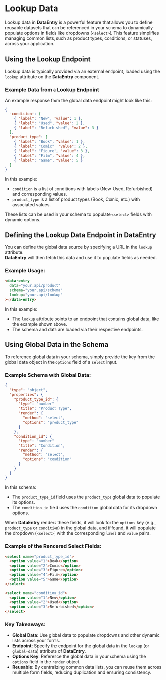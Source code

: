 
# Lookup Data

Lookup data in **DataEntry** is a powerful feature that allows you to define reusable datasets that can be referenced in your schema to dynamically populate options in fields like dropdowns (`<select>`). This feature simplifies managing common lists, such as product types, conditions, or statuses, across your application.

## Using the Lookup Endpoint

Lookup data is typically provided via an external endpoint, loaded using the `lookup` attribute on the **DataEntry** component.

### Example Data from a Lookup Endpoint

An example response from the global data endpoint might look like this:

```json
{
  "condition": [
    { "label": "New", "value": 1 },
    { "label": "Used", "value": 2 },
    { "label": "Refurbished", "value": 3 }
  ],
  "product_type": [
    { "label": "Book", "value": 1 },
    { "label": "Comic", "value": 2 },
    { "label": "Figure", "value": 3 },
    { "label": "Film", "value": 4 },
    { "label": "Game", "value": 5 }
  ]
}
```

In this example:
- `condition` is a list of conditions with labels (New, Used, Refurbished) and corresponding values.
- `product_type` is a list of product types (Book, Comic, etc.) with associated values.

These lists can be used in your schema to populate `<select>` fields with dynamic options.

## Defining the Lookup Data Endpoint in DataEntry

You can define the global data source by specifying a URL in the `lookup` attribute.  
**DataEntry** will then fetch this data and use it to populate fields as needed.

### Example Usage:
```html
<data-entry
  data="your.api/product"
  schema="your.api/schema"
  lookup="your.api/lookup"
></data-entry>
```

In this example:
- The `lookup` attribute points to an endpoint that contains global data, like the example shown above.
- The schema and data are loaded via their respective endpoints.

## Using Global Data in the Schema

To reference global data in your schema, simply provide the key from the global data object in the `options` field of a `select` input.

### Example Schema with Global Data:
```json
{
  "type": "object",
  "properties": {
    "product_type_id": {
      "type": "number",
      "title": "Product Type",
      "render": {
        "method": "select",
        "options": "product_type"
      }
    },
    "condition_id": {
      "type": "number",
      "title": "Condition",
      "render": {
        "method": "select",
        "options": "condition"
      }
    }
  }
}
```

In this schema:
- The `product_type_id` field uses the `product_type` global data to populate its options.
- The `condition_id` field uses the `condition` global data for its dropdown options.

When **DataEntry** renders these fields, it will look for the `options` key (e.g., `product_type` or `condition`) in the global data, and if found, it will populate the dropdown (`<select>`) with the corresponding `label` and `value` pairs.

### Example of the Rendered Select Fields:
```html
<select name="product_type_id">
  <option value="1">Book</option>
  <option value="2">Comic</option>
  <option value="3">Figure</option>
  <option value="4">Film</option>
  <option value="5">Game</option>
</select>

<select name="condition_id">
  <option value="1">New</option>
  <option value="2">Used</option>
  <option value="3">Refurbished</option>
</select>
```

### Key Takeaways:
- **Global Data**: Use global data to populate dropdowns and other dynamic lists across your forms.
- **Endpoint**: Specify the endpoint for the global data in the `lookup` (or `global-data`) attribute of **DataEntry**.
- **Options Key**: Reference the global data in your schema using the `options` field in the `render` object.
- **Reusable**: By centralizing common data lists, you can reuse them across multiple form fields, reducing duplication and ensuring consistency.
